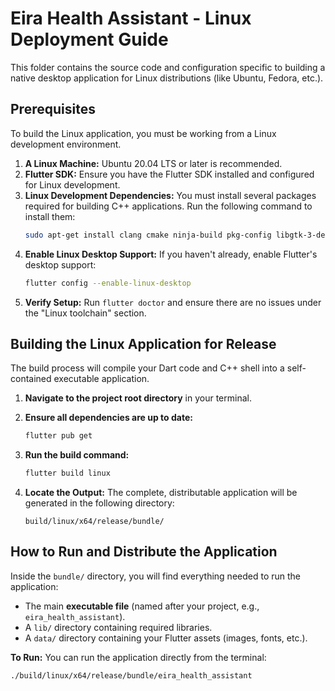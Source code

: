# Eira Health Assistant - Linux Deployment Guide

This folder contains the source code and configuration specific to building a native desktop application for Linux distributions (like Ubuntu, Fedora, etc.).

## Prerequisites

To build the Linux application, you must be working from a Linux development environment.

1.  **A Linux Machine:** Ubuntu 20.04 LTS or later is recommended.
2.  **Flutter SDK:** Ensure you have the Flutter SDK installed and configured for Linux development.
3.  **Linux Development Dependencies:** You must install several packages required for building C++ applications. Run the following command to install them:
    ```bash
    sudo apt-get install clang cmake ninja-build pkg-config libgtk-3-dev liblzma-dev
    ```
4.  **Enable Linux Desktop Support:** If you haven't already, enable Flutter's desktop support:
    ```bash
    flutter config --enable-linux-desktop
    ```
5.  **Verify Setup:** Run `flutter doctor` and ensure there are no issues under the "Linux toolchain" section.

## Building the Linux Application for Release

The build process will compile your Dart code and C++ shell into a self-contained executable application.

1.  **Navigate to the project root directory** in your terminal.

2.  **Ensure all dependencies are up to date:**
    ```bash
    flutter pub get
    ```

3.  **Run the build command:**
    ```bash
    flutter build linux
    ```

4.  **Locate the Output:** The complete, distributable application will be generated in the following directory:
    ```
    build/linux/x64/release/bundle/
    ```

## How to Run and Distribute the Application

Inside the `bundle/` directory, you will find everything needed to run the application:
*   The main **executable file** (named after your project, e.g., `eira_health_assistant`).
*   A `lib/` directory containing required libraries.
*   A `data/` directory containing your Flutter assets (images, fonts, etc.).

**To Run:**
You can run the application directly from the terminal:
```bash
./build/linux/x64/release/bundle/eira_health_assistant

